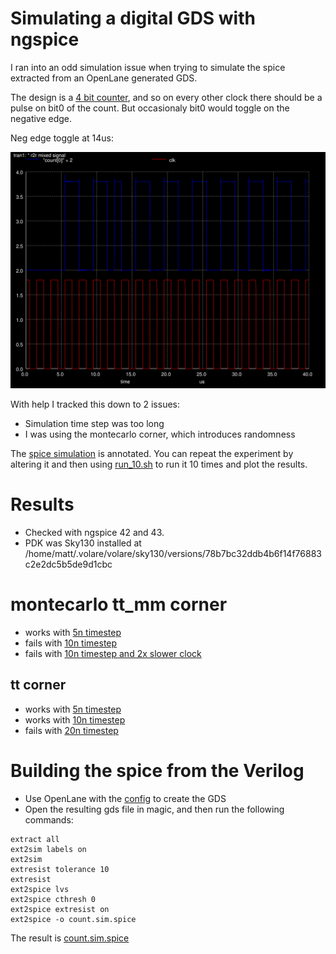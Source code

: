 # Simulating a digital GDS with ngspice

I ran into an odd simulation issue when trying to simulate the spice extracted from an OpenLane generated
GDS.

The design is a [4 bit counter](verilog/count.v), and so on every other clock there should be a pulse on bit0 of the count. But occasionaly bit0 would toggle on the negative edge.

Neg edge toggle at 14us:

![](plots/mc/10ns/2025-02-02-14-48-05.svg)

With help I tracked this down to 2 issues:

* Simulation time step was too long
* I was using the montecarlo corner, which introduces randomness

The [spice simulation](full_spice_sim.cir) is annotated. You can repeat the experiment by altering it and then using [run_10.sh](run_10.sh) to run it 10 times and plot the results.

# Results

* Checked with ngspice 42 and 43. 
* PDK was Sky130 installed at /home/matt/.volare/volare/sky130/versions/78b7bc32ddb4b6f14f76883c2e2dc5b5de9d1cbc

# montecarlo tt_mm corner

* works with [5n timestep](plots/mc/5ns)
* fails with [10n timestep](plots/mc/10ns)
* fails with [10n timestep and 2x slower clock](plots/mc/10ns)

## tt corner

* works with [5n timestep](plots/tt/5ns)
* works with [10n timestep](plots/tt/10ns)
* fails with [20n timestep](plots/tt/20ns)

# Building the spice from the Verilog

* Use OpenLane with the [config](openlane/r2r_dac_control/config.tcl) to create the GDS
* Open the resulting gds file in magic, and then run the following commands:

```
extract all
ext2sim labels on
ext2sim
extresist tolerance 10
extresist
ext2spice lvs
ext2spice cthresh 0
ext2spice extresist on
ext2spice -o count.sim.spice
```

The result is [count.sim.spice](count.sim.spice)
